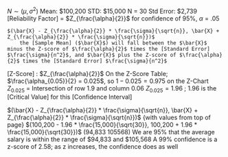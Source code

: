 $N \sim (\mu, \sigma^2)$
	Mean: $100,200
	STD: $15,000
	N = 30
	Std Error: $2,739
		[Reliability Factor] = $Z_{\frac{\alpha}{2}}$
			for confidence of 95%, $\alpha$ = .05

	$(\bar{X} - Z_{\frac{\alpha}{2}} * \frac{\sigma}{\sqrt{n}}, \bar{X} + Z_{\frac{\alpha}{2}} * \frac{\sigma}{\sqrt{n}})$
		the [Sample Mean] ($\bar{X}$) will fall between the $\bar{X}$ minus the Z-score of $\frac{\alpha}{2}$ times the [Standard Error] $\frac{\sigma}{n^2}$, and $\bar{X}$ plus the Z-score of $\frac{\alpha}{2}$ times the [Standard Error] $\frac{\sigma}{n^2}$

[Z-Score] : $Z_{\frac{\alpha}{2}}$
	On the Z-Score Table; $\frac{\alpha_{0.05}}{2} = 0.025$, so
		$1 - 0.025 = 0.975$ on the Z-Chart
			$Z_{0.025}$ = Intersection of row 1.9 and column 0.06
				$Z_{0.025} = 1.96$ ; 1.96 is the [Critical Value] for this [Confidence Interval]

$(\bar{X} - Z_{\frac{\alpha}{2}} * \frac{\sigma}{\sqrt{n}}, \bar{X} + Z_{\frac{\alpha}{2}} * \frac{\sigma}{\sqrt{n}})$ {with values from top of page}
$(100,200 - 1.96 * \frac{15,000}{\sqrt{30}}, 100,200 + 1.96 * \frac{15,000}{\sqrt{30}})$ 
(94,833 105568)
	We are 95% that the average salary is within the range of $94,833 and $105,568
		A 99% confidence is a z-score of 2.58; as z increases, the confidence does as well